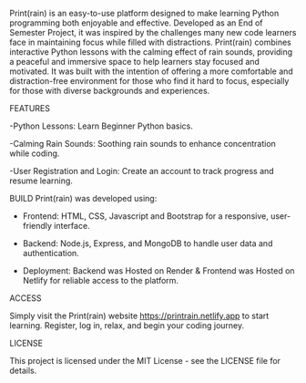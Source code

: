 Print(rain) is an easy-to-use platform designed to make learning Python programming both enjoyable and effective. 
Developed as an End of Semester Project, it was inspired by the challenges many new code learners face in maintaining focus while filled with distractions. 
Print(rain) combines interactive Python lessons with the calming effect of rain sounds, providing a peaceful and immersive space to help learners stay focused and motivated. 
It was built with the intention of offering a more comfortable and distraction-free environment for those who find it hard to focus, especially for those with diverse backgrounds and experiences.

FEATURES

-Python Lessons: Learn Beginner Python basics.

-Calming Rain Sounds: Soothing rain sounds to enhance concentration while coding.

-User Registration and Login: Create an account to track progress and resume learning.

BUILD
Print(rain) was developed using:

- Frontend: HTML, CSS, Javascript and Bootstrap for a responsive, user-friendly interface.
  
- Backend: Node.js, Express, and MongoDB to handle user data and authentication.
  
- Deployment: Backend was Hosted on Render & Frontend was Hosted on Netlify for reliable access to the platform.


ACCESS

Simply visit the Print(rain) website https://printrain.netlify.app to start learning. Register, log in, relax, and begin your coding journey.

LICENSE

This project is licensed under the MIT License - see the LICENSE file for details.
